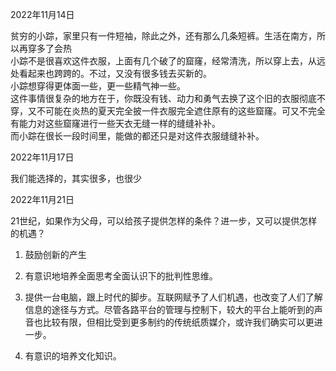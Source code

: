 2022年11月14日

贫穷的小踪，家里只有一件短袖，除此之外，还有那么几条短裤。生活在南方，所以再穿多了会热  
小踪不是很喜欢这件衣服，上面有几个破了的窟窿，经常清洗，所以穿上去，从远处看起来也跨跨的。不过，又没有很多钱去买新的。  
小踪想穿得更体面一些，更一些精气神一些。  
这件事情很复杂的地方在于，你既没有钱、动力和勇气去换了这个旧的衣服彻底不穿，又不可能在炎热的夏天完全披一件衣服完全遮住原有的这些窟窿。可又不完全有能力对这些窟窿进行一些天衣无缝一样的缝缝补补。  
而小踪在很长一段时间里，能做的都还只是对这件衣服缝缝补补。

2022年11月17日

我们能选择的，其实很多，也很少

2022年11月21日

21世纪，如果作为父母，可以给孩子提供怎样的条件？进一步，又可以提供怎样的机遇？

1. 鼓励创新的产生

2. 有意识地培养全面思考全面认识下的批判性思维。

3. 提供一台电脑，跟上时代的脚步。互联网赋予了人们机遇，也改变了人们了解信息的途径与方式。尽管各路平台的管理与控制下，较大的平台上能听到的声音也比较有限，但相比受到更多制约的传统纸质媒介，或许我们确实可以更进一步。

4. 有意识的培养文化知识。
